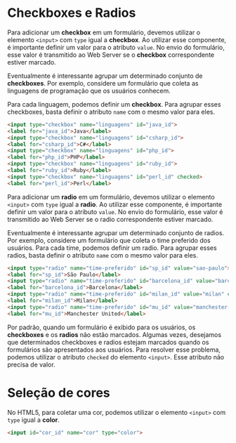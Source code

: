 # Checkboxes e Radios

Para adicionar um **checkbox** em um formulário, devemos utilizar o elemento `<input>` com `type` igual a **checkbox**. Ao utilizar esse componente, é importante definir um valor para o atributo `value`. No envio do formulário, esse valor é transmitido ao Web Server se o **checkbox** correspondente estiver marcado.

Eventualmente é interessante agrupar um determinado conjunto de **checkboxes**. Por exemplo, considere um formulário que coleta as linguagens de programação que os usuários conhecem.

Para cada linguagem, podemos definir um **checkbox**. Para agrupar esses checkboxes, basta definir o atributo `name` com o mesmo valor para eles.

```html
<input type="checkbox" name="linguagens" id="java_id">
<label for="java_id">Java</label>
<input type="checkbox" name="linguagens" id="csharp_id">
<label for="csharp_id">C#</label>
<input type="checkbox" name="linguagens" id="php_id">
<label for="php_id">PHP</label>
<input type="checkbox" name="linguagens" id="ruby_id">
<label for="ruby_id">Ruby</label>
<input type="checkbox" name="linguagens" id="perl_id" checked>
<label for="perl_id">Perl</label>
```

Para adicionar um **radio** em um formulário, devemos utilizar o elemento `<input>` com `type` igual a **radio**. Ao utilizar esse componente, é importante definir um valor para o atributo `value`. No envio do formulário, esse valor é transmitido ao Web Server se o radio correspondente estiver marcado.

Eventualmente é interessante agrupar um determinado conjunto de radios. Por exemplo, considere um formulário que coleta o time preferido dos usuários. Para cada time, podemos definir um radio. Para agrupar esses radios, basta definir o atributo `name` com o mesmo valor para eles.

```html
<input type="radio" name="time-preferido" id="sp_id" value="sao-paulo">
<label for="sp_id">São Paulo</label>
<input type="radio" name="time-preferido" id="barcelona_id" value="barcelona">
<label for="barcelona_id">Barcelona</label>
<input type="radio" name="time-preferido" id="milan_id" value="milan" checked>
<label for="milan_id">Milan</label>
<input type="radio" name="time-preferido" id="mu_id" value="manchester-united">
<label for="mu_id">Manchester United</label>
```

Por padrão, quando um formulário é exibido para os usuários, os **checkboxes** e os **radios** não estão marcados. Algumas vezes, desejamos que determinados checkboxes e radios estejam marcados quando os formulários são apresentados aos usuários. Para resolver esse problema, podemos utilizar o atributo `checked` do elemento `<input>`. Esse atributo não precisa de valor.

# Seleção de cores

No HTML5, para coletar uma cor, podemos utilizar o elemento `<input>` com `type` igual a **color**.

```html
<input id="cor_id" name="cor" type="color">
```